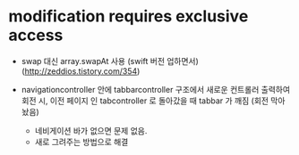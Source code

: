 # modification requires exclusive access
 
 * swap 대신 array.swapAt 사용 (swift 버전 업하면서)(http://zeddios.tistory.com/354)

 * navigationcontroller 안에 tabbarcontroller 구조에서 새로운 컨트롤러 출력하여 회전 시, 이전 페이지 인 tabcontroller 로 돌아갔을 때 tabbar 가 깨짐 (회전 막아놨음)
    * 네비게이션 바가 없으면 문제 없음.
    * 새로 그려주는 방법으로 해결